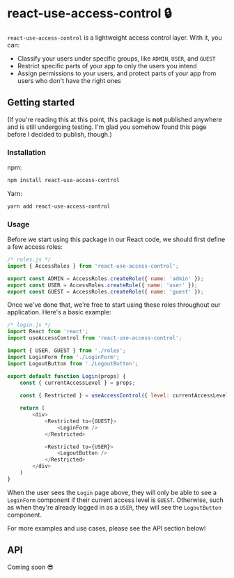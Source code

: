 # react-use-access-control 🔒
`react-use-access-control` is a lightweight access control layer. With it, you can:

* Classify your users under specific groups, like `ADMIN`, `USER`, and `GUEST`
* Restrict specific parts of your app to only the users you intend
* Assign permissions to your users, and protect parts of your app from users who don't have the right ones

## Getting started
(If you're reading this at this point, this package is __not__ published anywhere and is still undergoing testing. I'm glad you somehow found this page before I decided to publish, though.)

### Installation
npm:
```bash
npm install react-use-access-control
```

Yarn:
```bash
yarn add react-use-access-control
```

### Usage
Before we start using this package in our React code, we should first define a few access roles:

```js
/* roles.js */
import { AccessRoles } from 'react-use-access-control';

export const ADMIN = AccessRoles.createRole({ name: 'admin' });
export const USER = AccessRoles.createRole({ name: 'user' });
export const GUEST = AccessRoles.createRole({ name: 'guest' });
```

Once we've done that, we're free to start using these roles throughout our application. Here's a basic example:

```js
/* login.js */
import React from 'react';
import useAccessControl from 'react-use-access-control';

import { USER, GUEST } from './roles';
import LoginForm from './LoginForm';
import LogoutButton from './LogoutButton';

export default function Login(props) {
    const { currentAccessLevel } = props;
    
    const { Restricted } = useAccessControl({ level: currentAccessLevel });

    return (
        <div>
            <Restricted to={GUEST}>
                <LoginForm />
            </Restricted>

            <Restricted to={USER}>
                <LogoutButton />
            </Restricted>
        </div>
    )
}
```

When the user sees the `Login` page above, they will only be able to see a `LoginForm` component if their current access level is `GUEST`. Otherwise, such as when they're already logged in as a `USER`, they will see the `LogoutButton` component.

For more examples and use cases, please see the API section below!

## API

Coming soon 😎
